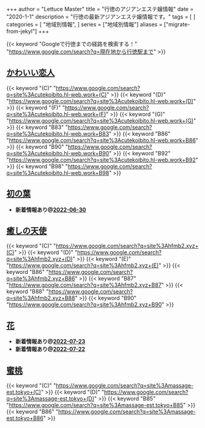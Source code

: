 +++
author = "Lettuce Master"
title = "行徳のアジアンエステ嬢情報"
date = "2020-1-1"
description = "行徳の最新アジアンエステ嬢情報です。"
tags = [
]
categories = [
    "地域別情報",
]
series = ["地域別情報"]
aliases = ["migrate-from-jekyl"]
+++

{{< keyword "Googleで行徳までの経路を検索する！" "https://www.google.com/search?q=現在地から行徳駅まで" >}}

## [かわいい恋人](http://cutekoibito.hl-web.work/)
{{< keyword "(C)" "https://www.google.com/search?q=site%3Acutekoibito.hl-web.work+(C)" >}} {{< keyword "(D)" "https://www.google.com/search?q=site%3Acutekoibito.hl-web.work+(D)" >}} {{< keyword "(F)" "https://www.google.com/search?q=site%3Acutekoibito.hl-web.work+(F)" >}} {{< keyword "(G)" "https://www.google.com/search?q=site%3Acutekoibito.hl-web.work+(G)" >}} {{< keyword "B83" "https://www.google.com/search?q=site%3Acutekoibito.hl-web.work+B83" >}} {{< keyword "B86" "https://www.google.com/search?q=site%3Acutekoibito.hl-web.work+B86" >}} {{< keyword "B90" "https://www.google.com/search?q=site%3Acutekoibito.hl-web.work+B90" >}} {{< keyword "B92" "https://www.google.com/search?q=site%3Acutekoibito.hl-web.work+B92" >}} {{< keyword "B98" "https://www.google.com/search?q=site%3Acutekoibito.hl-web.work+B98" >}} 

## [初の葉](http://gyotokuest.xyz/)


- **新着情報あり@[2022-06-30](/post/2022-06-30)**
## [癒しの天使](http://hfmb2.xyz/)
{{< keyword "(C)" "https://www.google.com/search?q=site%3Ahfmb2.xyz+(C)" >}} {{< keyword "(D)" "https://www.google.com/search?q=site%3Ahfmb2.xyz+(D)" >}} {{< keyword "(E)" "https://www.google.com/search?q=site%3Ahfmb2.xyz+(E)" >}} {{< keyword "B86" "https://www.google.com/search?q=site%3Ahfmb2.xyz+B86" >}} {{< keyword "B87" "https://www.google.com/search?q=site%3Ahfmb2.xyz+B87" >}} {{< keyword "B88" "https://www.google.com/search?q=site%3Ahfmb2.xyz+B88" >}} {{< keyword "B90" "https://www.google.com/search?q=site%3Ahfmb2.xyz+B90" >}} 

## [花](http://sh-ylm0.tokyo/)


- **新着情報あり@[2022-07-23](/post/2022-07-23)**
- **新着情報あり@[2022-07-22](/post/2022-07-22)**
## [蜜桃](http://massage-est.tokyo/)
{{< keyword "(C)" "https://www.google.com/search?q=site%3Amassage-est.tokyo+(C)" >}} {{< keyword "(D)" "https://www.google.com/search?q=site%3Amassage-est.tokyo+(D)" >}} {{< keyword "B85" "https://www.google.com/search?q=site%3Amassage-est.tokyo+B85" >}} {{< keyword "B86" "https://www.google.com/search?q=site%3Amassage-est.tokyo+B86" >}} 

